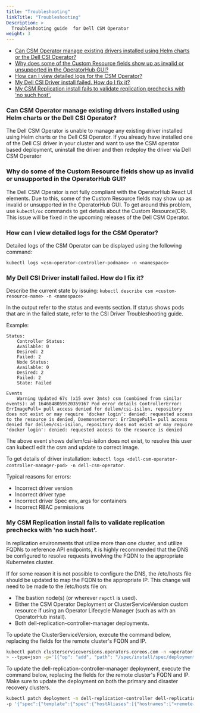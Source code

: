 ```yaml
---
title: "Troubleshooting"
linkTitle: "Troubleshooting"
Description: >
  Troubleshooting guide  for Dell CSM Operator
weight: 3
---
```


  - [Can CSM Operator manage existing drivers installed using Helm charts or the Dell CSI Operator?](#can-csm-operator-manage-existing-drivers-installed-using-helm-charts-or-the-dell-csi-operator)
  - [Why does some of the Custom Resource fields show up as invalid or unsupported in the OperatorHub GUI?](#why-does-some-of-the-custom-resource-fields-show-up-as-invalid-or-unsupported-in-the-operatorhub-gui)
  - [How can I view detailed logs for the CSM Operator?](#how-can-i-view-detailed-logs-for-the-csm-operator)
  - [My Dell CSI Driver install failed. How do I fix it?](#my-dell-csi-driver-install-failed-how-do-i-fix-it)
  - [My CSM Replication install fails to validate replication prechecks with 'no such host'.](#my-csm-replication-install-fails-to-validate-replication-prechecks-with-no-such-host)

### Can CSM Operator manage existing drivers installed using Helm charts or the Dell CSI Operator?
The Dell CSM Operator is unable to manage any existing driver installed using Helm charts or the Dell CSI Operator. If you already have installed one of the Dell CSI driver in your cluster and  want to use the CSM operator based deployment, uninstall the driver and then redeploy the driver via Dell CSM Operator


### Why do some of the Custom Resource fields show up as invalid or unsupported in the OperatorHub GUI?
The Dell CSM Operator is not fully compliant with the OperatorHub React UI elements. Due to this, some of the Custom Resource fields may show up as invalid or unsupported in the OperatorHub GUI. To get around this problem, use `kubectl/oc` commands to get details about the Custom Resource(CR). This issue will be fixed in the upcoming releases of the Dell CSM Operator.

### How can I view detailed logs for the CSM Operator?
Detailed logs of the CSM Operator can be displayed using the following command:
```
kubectl logs <csm-operator-controller-podname> -n <namespace>
```

### My Dell CSI Driver install failed. How do I fix it?
Describe the current state by issuing: 
`kubectl describe csm <custom-resource-name> -n <namespace>`

In the output refer to the status and events section. If status shows pods that are in the failed state, refer to the CSI Driver Troubleshooting guide.

Example:
```
Status:
	Controller Status:
	Available: 0
	Desired: 2
	Failed: 2
	Node Status:
	Available: 0
	Desired: 2
	Failed: 2
	State: Failed

Events
	Warning Updated 67s (x15 over 2m4s) csm (combined from similar events): at 1646848059520359167 Pod error details ControllerError: ErrImagePull= pull access denied for dellem/csi-isilon, repository does not exist or may require 'docker login': denied: requested access to the resource is denied, Daemonseterror: ErrImagePull= pull access denied for dellem/csi-isilon, repository does not exist or may require 'docker login': denied: requested access to the resource is denied
```

The above event shows dellem/csi-isilon does not exist, to resolve this user can kubectl edit the csm and update to correct image.


To get details of driver installation: `kubectl logs <dell-csm-operator-controller-manager-pod> -n dell-csm-operator`.

Typical reasons for errors:
* Incorrect driver version 
* Incorrect driver type
* Incorrect driver Spec env, args for containers
* Incorrect RBAC permissions

### My CSM Replication install fails to validate replication prechecks with 'no such host'.
In replication environments that utilize more than one cluster, and utilize FQDNs to reference API endpoints, it is highly recommended that the DNS be configured to resolve requests involving the FQDN to the appropriate Kubernetes cluster.

If for some reason it is not possible to configure the DNS, the /etc/hosts file should be updated to map the FQDN to the appropriate IP. This change will need to be made to the /etc/hosts file on:
- The bastion node(s) (or wherever `repctl` is used).
- Either the CSM Operator Deployment or ClusterServiceVersion custom resource if using an Operator Lifecycle Manager (such as with an OperatorHub install).
- Both dell-replication-controller-manager deployments.

To update the ClusterServiceVersion, execute the command below, replacing the fields for the remote cluster's FQDN and IP.
```bash
kubectl patch clusterserviceversions.operators.coreos.com -n <operator-namespace> dell-csm-operator-certified.v1.3.0 \
> --type=json -p='[{"op": "add", "path": "/spec/install/spec/deployments/0/spec/template/spec/hostAliases", "value": [{"ip":"<remote-cluster-ip>","hostnames":["<remote-FQDN>"]}]}]'
```

To update the dell-replication-controller-manager deployment, execute the command below, replacing the fields for the remote cluster's FQDN and IP. Make sure to update the deployment on both the primary and disaster recovery clusters.
```bash
kubectl patch deployment -n dell-replication-controller dell-replication-controller-manager \
-p '{"spec":{"template":{"spec":{"hostAliases":[{"hostnames":["<remote-FQDN>"],"ip":"<remote-IP>"}]}}}}'
```
